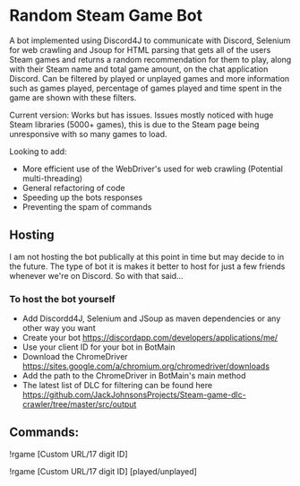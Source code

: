 # Random Steam Game Bot
A bot implemented using Discord4J to communicate with Discord, Selenium for web crawling and Jsoup for HTML parsing that gets all of the users Steam games and returns a random recommendation for them to play, along with their Steam name and total game amount, on the chat application Discord. Can be filtered by played or unplayed games and more information such as games played, percentage of games played and time spent in the game are shown with these filters.

Current version: Works but has issues. Issues mostly noticed with huge Steam libraries (5000+ games), this is due to the Steam page being unresponsive with so many games to load.

Looking to add:
- More efficient use of the WebDriver's used for web crawling (Potential multi-threading)
- General refactoring of code
- Speeding up the bots responses
- Preventing the spam of commands

## Hosting

I am not hosting the bot publically at this point in time but may decide to in the future. The type of bot it is makes it better to host for just a few friends whenever we're on Discord. So with that said...

### To host the bot yourself
- Add Discordd4J, Selenium and JSoup as maven dependencies or any other way you want
- Create your bot https://discordapp.com/developers/applications/me/
- Use your client ID for your bot in BotMain
- Download the ChromeDriver https://sites.google.com/a/chromium.org/chromedriver/downloads
- Add the path to the ChromeDriver in BotMain's main method
- The latest list of DLC for filtering can be found here https://github.com/JackJohnsonsProjects/Steam-game-dlc-crawler/tree/master/src/output

## Commands:

!rgame [Custom URL/17 digit ID]

!rgame [Custom URL/17 digit ID] [played/unplayed]
